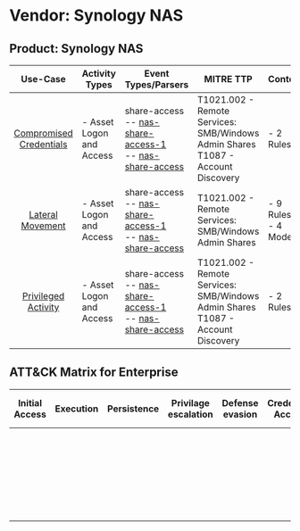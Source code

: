 Vendor: Synology NAS
====================
Product: Synology NAS
---------------------
|                                 Use-Case                                  | Activity Types           | Event Types/Parsers                                                                                                                                                   | MITRE TTP                                                                              | Content                   |
|:-------------------------------------------------------------------------:| ------------------------ | --------------------------------------------------------------------------------------------------------------------------------------------------------------------- | -------------------------------------------------------------------------------------- | ------------------------- |
| [Compromised Credentials](../UseCases/usecase_compromised_credentials.md) | - Asset Logon and Access |  share-access<br> -- [nas-share-access-1](../Parsers/parserContent_nas-share-access-1.md)<br> -- [nas-share-access](../Parsers/parserContent_nas-share-access.md)<br> | T1021.002 - Remote Services: SMB/Windows Admin Shares<br>T1087 - Account Discovery<br> |  - 2 Rules<br>            |
|        [Lateral Movement](../UseCases/usecase_lateral_movement.md)        | - Asset Logon and Access |  share-access<br> -- [nas-share-access-1](../Parsers/parserContent_nas-share-access-1.md)<br> -- [nas-share-access](../Parsers/parserContent_nas-share-access.md)<br> | T1021.002 - Remote Services: SMB/Windows Admin Shares<br>                              |  - 9 Rules<br> - 4 Models |
|     [Privileged Activity](../UseCases/usecase_privileged_activity.md)     | - Asset Logon and Access |  share-access<br> -- [nas-share-access-1](../Parsers/parserContent_nas-share-access-1.md)<br> -- [nas-share-access](../Parsers/parserContent_nas-share-access.md)<br> | T1021.002 - Remote Services: SMB/Windows Admin Shares<br>T1087 - Account Discovery<br> |  - 2 Rules<br>            |

ATT&CK Matrix for Enterprise
----------------------------
| Initial Access | Execution | Persistence | Privilage escalation | Defense evasion | Credential Access | Discovery                                                              | Lateral Movement                                                                                                                                                       | Collection | Command and Control | Exfiltration | Impact |
| -------------- | --------- | ----------- | -------------------- | --------------- | ----------------- | ---------------------------------------------------------------------- | ---------------------------------------------------------------------------------------------------------------------------------------------------------------------- | ---------- | ------------------- | ------------ | ------ |
|                |           |             |                      |                 |                   | [Account Discovery](https://attack.mitre.org/techniques/T1087)<br><br> | [Remote Services](https://attack.mitre.org/techniques/T1021)<br><br>[Remote Services: SMB/Windows Admin Shares](https://attack.mitre.org/techniques/T1021/002)<br><br> |            |                     |              |        |
